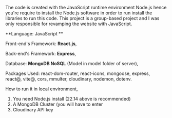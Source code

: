 
The code is created with the JavaScript runtime environment Node.js hence you're require to install the Node.js software in order to run install the libraries to run this code.
This project is a group-based project and I was only responsible for revamping the website with JavaScript.

**Language: JavaScript **

Front-end's Framework: **React.js**,

Back-end's Framework: **Express**,

Database: **MongoDB NoSQL** (Model in model folder of server),




Packages Used: react-dom-router, react-icons, mongoose, express, react@, vite@, cors, mmulter, cloudinary, nodemon, dotenv.

How to run it in local environment,
1. You need Node.js install (22.14 above is recommended)
2. A MongoDB Cluster (you will have to enter
3. Cloudinary API key

